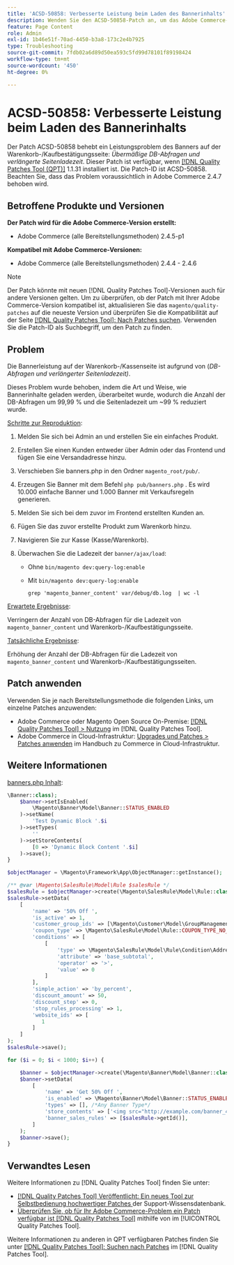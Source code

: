 ```yaml
---
title: 'ACSD-50858: Verbesserte Leistung beim Laden des Bannerinhalts'
description: Wenden Sie den ACSD-50858-Patch an, um das Adobe Commerce-Problem zu beheben, bei dem die Bannerleistung auf der Warenkorb-/Kassenseite aufgrund übermäßiger DB-Abfragen und verlängerter Seitenladezeit beeinträchtigt ist.
feature: Page Content
role: Admin
exl-id: 1b46e51f-70ad-4450-b3a8-173c2e4b7925
type: Troubleshooting
source-git-commit: 7fdb02a6d89d50ea593c5fd99d78101f89198424
workflow-type: tm+mt
source-wordcount: '450'
ht-degree: 0%

---
```


# ACSD-50858: Verbesserte Leistung beim Laden des Bannerinhalts

Der Patch ACSD-50858 behebt ein Leistungsproblem des Banners auf der Warenkorb-/Kaufbestätigungsseite: *Übermäßige DB-Abfragen und verlängerte Seitenladezeit*. Dieser Patch ist verfügbar, wenn [[!DNL Quality Patches Tool (QPT)]](https://experienceleague.adobe.com/en/docs/commerce-operations/tools/quality-patches-tool/quality-patches-tool-to-self-serve-quality-patches) 1.1.31 installiert ist. Die Patch-ID ist ACSD-50858. Beachten Sie, dass das Problem voraussichtlich in Adobe Commerce 2.4.7 behoben wird.

## Betroffene Produkte und Versionen

**Der Patch wird für die Adobe Commerce-Version erstellt:**

* Adobe Commerce (alle Bereitstellungsmethoden) 2.4.5-p1

**Kompatibel mit Adobe Commerce-Versionen:**

* Adobe Commerce (alle Bereitstellungsmethoden) 2.4.4 - 2.4.6

>[!NOTE]
>
>Der Patch könnte mit neuen [!DNL Quality Patches Tool]-Versionen auch für andere Versionen gelten. Um zu überprüfen, ob der Patch mit Ihrer Adobe Commerce-Version kompatibel ist, aktualisieren Sie das `magento/quality-patches` auf die neueste Version und überprüfen Sie die Kompatibilität auf der Seite [[!DNL Quality Patches Tool]: Nach Patches suchen](https://experienceleague.adobe.com/tools/commerce-quality-patches/index.html). Verwenden Sie die Patch-ID als Suchbegriff, um den Patch zu finden.

## Problem

Die Bannerleistung auf der Warenkorb-/Kassenseite ist aufgrund von (*DB-Abfragen und verlängerter Seitenladezeit)*.

Dieses Problem wurde behoben, indem die Art und Weise, wie Bannerinhalte geladen werden, überarbeitet wurde, wodurch die Anzahl der DB-Abfragen um 99,99 % und die Seitenladezeit um ~99 % reduziert wurde.

<u>Schritte zur Reproduktion</u>:

1. Melden Sie sich bei Admin an und erstellen Sie ein einfaches Produkt.
1. Erstellen Sie einen Kunden entweder über Admin oder das Frontend und fügen Sie eine Versandadresse hinzu.
1. Verschieben Sie banners.php in den Ordner `magento_root/pub/`.
1. Erzeugen Sie Banner mit dem Befehl `php pub/banners.php` . Es wird 10.000 einfache Banner und 1.000 Banner mit Verkaufsregeln generieren.
1. Melden Sie sich bei dem zuvor im Frontend erstellten Kunden an.
1. Fügen Sie das zuvor erstellte Produkt zum Warenkorb hinzu.
1. Navigieren Sie zur Kasse (Kasse/Warenkorb).
1. Überwachen Sie die Ladezeit der `banner/ajax/load`:

   * Ohne `bin/magento dev:query-log:enable`
   * Mit `bin/magento dev:query-log:enable`

     ```
     grep 'magento_banner_content' var/debug/db.log  | wc -l
     ```

<u>Erwartete Ergebnisse</u>:

Verringern der Anzahl von DB-Abfragen für die Ladezeit von `magento_banner_content` und Warenkorb-/Kaufbestätigungsseite.

<u>Tatsächliche Ergebnisse</u>:

Erhöhung der Anzahl der DB-Abfragen für die Ladezeit von `magento_banner_content` und Warenkorb-/Kaufbestätigungsseiten.

## Patch anwenden

Verwenden Sie je nach Bereitstellungsmethode die folgenden Links, um einzelne Patches anzuwenden:

* Adobe Commerce oder Magento Open Source On-Premise: [[!DNL Quality Patches Tool] > Nutzung](/help/tools/quality-patches-tool/usage.md) im [!DNL Quality Patches Tool].
* Adobe Commerce in Cloud-Infrastruktur: [Upgrades und Patches > Patches anwenden](https://experienceleague.adobe.com/docs/commerce-cloud-service/user-guide/develop/upgrade/apply-patches.html) im Handbuch zu Commerce in Cloud-Infrastruktur.

## Weitere Informationen

<u>banners.php Inhalt</u>:

```php
\Banner::class);
    $banner->setIsEnabled(
        \Magento\Banner\Model\Banner::STATUS_ENABLED
    )->setName(
        'Test Dynamic Block '.$i
    )->setTypes(
        ''
    )->setStoreContents(
        [0 => 'Dynamic Block Content '.$i]
    )->save();
}

$objectManager = \Magento\Framework\App\ObjectManager::getInstance();

/** @var \Magento\SalesRule\Model\Rule $salesRule */
$salesRule = $objectManager->create(\Magento\SalesRule\Model\Rule::class);
$salesRule->setData(
    [
        'name' => '50% Off ',
        'is_active' => 1,
        'customer_group_ids' => [\Magento\Customer\Model\GroupManagement::NOT_LOGGED_IN_ID],
        'coupon_type' => \Magento\SalesRule\Model\Rule::COUPON_TYPE_NO_COUPON,
        'conditions' => [
            [
                'type' => \Magento\SalesRule\Model\Rule\Condition\Address::class,
                'attribute' => 'base_subtotal',
                'operator' => '>',
                'value' => 0
            ]
        ],
        'simple_action' => 'by_percent',
        'discount_amount' => 50,
        'discount_step' => 0,
        'stop_rules_processing' => 1,
        'website_ids' => [
           1
        ]
    ]
);
$salesRule->save();

for ($i = 0; $i < 1000; $i++) {

    $banner = $objectManager->create(\Magento\Banner\Model\Banner::class);
    $banner->setData(
        [
            'name' => 'Get 50% Off ',
            'is_enabled' => \Magento\Banner\Model\Banner::STATUS_ENABLED,
            'types' => [], /*Any Banner Type*/
            'store_contents' => ['<img src="http://example.com/banner_40_percent_off.png" />'],
            'banner_sales_rules' => [$salesRule->getId()],
        ]
    );
    $banner->save();
}
```

## Verwandtes Lesen

Weitere Informationen zu [!DNL Quality Patches Tool] finden Sie unter:

* [[!DNL Quality Patches Tool] Veröffentlicht: Ein neues Tool zur Selbstbedienung hochwertiger Patches ](https://experienceleague.adobe.com/en/docs/commerce-operations/tools/quality-patches-tool/quality-patches-tool-to-self-serve-quality-patches) der Support-Wissensdatenbank.
* [Überprüfen Sie, ob für Ihr Adobe Commerce-Problem ein Patch verfügbar ist [!DNL Quality Patches Tool]](/help/tools/quality-patches-tool/patches-available-in-qpt/check-patch-for-magento-issue-with-magento-quality-patches.md) mithilfe von im [!UICONTROL Quality Patches Tool].


Weitere Informationen zu anderen in QPT verfügbaren Patches finden Sie unter [[!DNL Quality Patches Tool]: Suchen nach Patches](https://experienceleague.adobe.com/tools/commerce-quality-patches/index.html) im [!DNL Quality Patches Tool].
